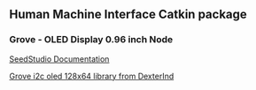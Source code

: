 ## Human Machine Interface Catkin package


### Grove - OLED Display 0.96 inch Node

[SeedStudio Documentation](http://wiki.seeedstudio.com/Grove-OLED_Display_0.96inch/)

[Grove i2c oled 128x64 library from DexterInd](https://github.com/DexterInd/GrovePi/tree/master/Software/Python/grove_i2c_oled_128_64)
